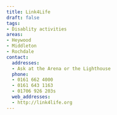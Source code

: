 ```yaml
---
title: Link4Life
draft: false
tags:
- Disablity activities
areas:
- Heywood
- Middleton
- Rochdale
contact: 
  addresses:
  - Ask at the Arena or the Lighthouse
  phone:
  - 0161 662 4000
  - 0161 643 1163
  - 01706 926 203s
  web_addresses:
  - http://link4life.org
---
```


